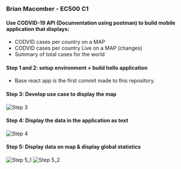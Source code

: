### Brian Macomber - EC500 C1

#### Use CODVID-19 API (Documentation using postman) to build mobile application that displays:

- CODVID cases per country on a MAP
- CODVID cases per country Live on a MAP (changes)
- Summary of total cases for the world

#### Step 1 and 2: setup environment + build hello application

- Base react app is the first commit made to this repository.

#### Step 3: Develop use case to display the map

![Step 3](/CovApp/images/Step3_DisplayMap.png)

#### Step 4: Display the data in the application as text

![Step 4](/CovApp/images/Step4_DisplayData.png)

#### Step 5: Display data on map & display global statistics
![Step 5_1](/CovApp/images/Step5_Global.png)
![Step 5_2](/CovApp/images/Step5_MarkersOnMap.png)
